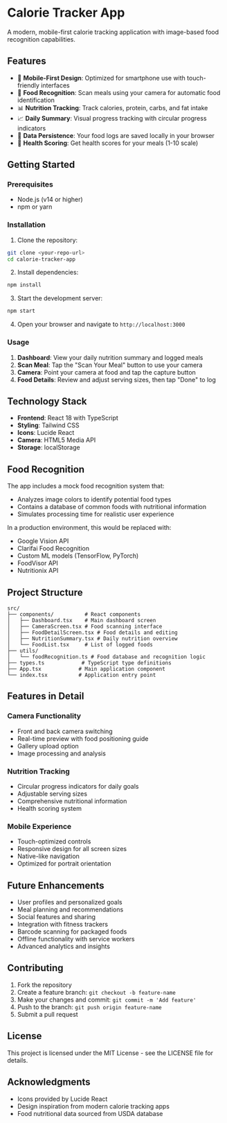 # Calorie Tracker App

A modern, mobile-first calorie tracking application with image-based food recognition capabilities.

## Features

- 📱 **Mobile-First Design**: Optimized for smartphone use with touch-friendly interfaces
- 📸 **Food Recognition**: Scan meals using your camera for automatic food identification
- 📊 **Nutrition Tracking**: Track calories, protein, carbs, and fat intake
- 📈 **Daily Summary**: Visual progress tracking with circular progress indicators
- 💾 **Data Persistence**: Your food logs are saved locally in your browser
- 🎯 **Health Scoring**: Get health scores for your meals (1-10 scale)

## Getting Started

### Prerequisites
- Node.js (v14 or higher)
- npm or yarn

### Installation

1. Clone the repository:
```bash
git clone <your-repo-url>
cd calorie-tracker-app
```

2. Install dependencies:
```bash
npm install
```

3. Start the development server:
```bash
npm start
```

4. Open your browser and navigate to `http://localhost:3000`

### Usage

1. **Dashboard**: View your daily nutrition summary and logged meals
2. **Scan Meal**: Tap the "Scan Your Meal" button to use your camera
3. **Camera**: Point your camera at food and tap the capture button
4. **Food Details**: Review and adjust serving sizes, then tap "Done" to log

## Technology Stack

- **Frontend**: React 18 with TypeScript
- **Styling**: Tailwind CSS
- **Icons**: Lucide React
- **Camera**: HTML5 Media API
- **Storage**: localStorage

## Food Recognition

The app includes a mock food recognition system that:
- Analyzes image colors to identify potential food types
- Contains a database of common foods with nutritional information
- Simulates processing time for realistic user experience

In a production environment, this would be replaced with:
- Google Vision API
- Clarifai Food Recognition
- Custom ML models (TensorFlow, PyTorch)
- FoodVisor API
- Nutritionix API

## Project Structure

```
src/
├── components/          # React components
│   ├── Dashboard.tsx    # Main dashboard screen
│   ├── CameraScreen.tsx # Food scanning interface
│   ├── FoodDetailScreen.tsx # Food details and editing
│   ├── NutritionSummary.tsx # Daily nutrition overview
│   └── FoodList.tsx     # List of logged foods
├── utils/
│   └── foodRecognition.ts # Food database and recognition logic
├── types.ts            # TypeScript type definitions
├── App.tsx            # Main application component
└── index.tsx          # Application entry point
```

## Features in Detail

### Camera Functionality
- Front and back camera switching
- Real-time preview with food positioning guide
- Gallery upload option
- Image processing and analysis

### Nutrition Tracking
- Circular progress indicators for daily goals
- Adjustable serving sizes
- Comprehensive nutritional information
- Health scoring system

### Mobile Experience
- Touch-optimized controls
- Responsive design for all screen sizes
- Native-like navigation
- Optimized for portrait orientation

## Future Enhancements

- User profiles and personalized goals
- Meal planning and recommendations
- Social features and sharing
- Integration with fitness trackers
- Barcode scanning for packaged foods
- Offline functionality with service workers
- Advanced analytics and insights

## Contributing

1. Fork the repository
2. Create a feature branch: `git checkout -b feature-name`
3. Make your changes and commit: `git commit -m 'Add feature'`
4. Push to the branch: `git push origin feature-name`
5. Submit a pull request

## License

This project is licensed under the MIT License - see the LICENSE file for details.

## Acknowledgments

- Icons provided by Lucide React
- Design inspiration from modern calorie tracking apps
- Food nutritional data sourced from USDA database

